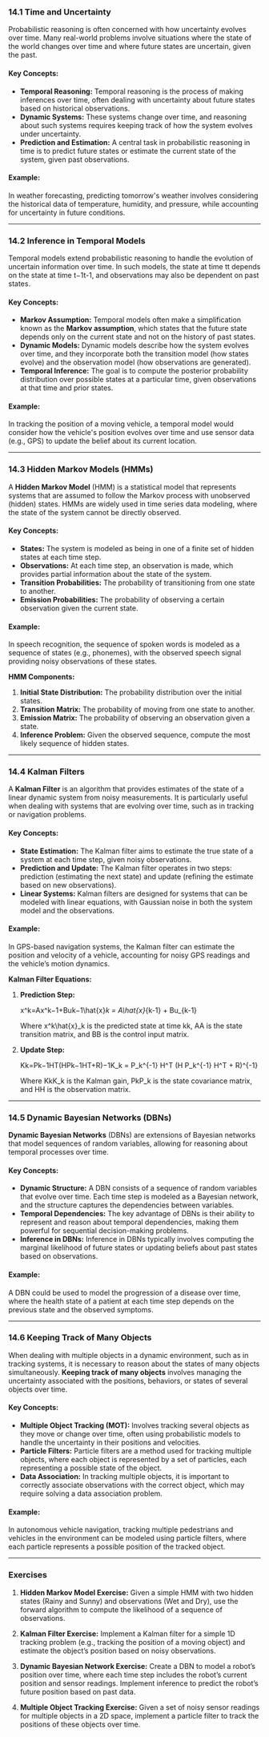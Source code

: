 
### **14.1 Time and Uncertainty**

Probabilistic reasoning is often concerned with how uncertainty evolves over time. Many real-world problems involve situations where the state of the world changes over time and where future states are uncertain, given the past.

#### Key Concepts:

- **Temporal Reasoning:** Temporal reasoning is the process of making inferences over time, often dealing with uncertainty about future states based on historical observations.
- **Dynamic Systems:** These systems change over time, and reasoning about such systems requires keeping track of how the system evolves under uncertainty.
- **Prediction and Estimation:** A central task in probabilistic reasoning in time is to predict future states or estimate the current state of the system, given past observations.

#### Example:

In weather forecasting, predicting tomorrow's weather involves considering the historical data of temperature, humidity, and pressure, while accounting for uncertainty in future conditions.

---

### **14.2 Inference in Temporal Models**

Temporal models extend probabilistic reasoning to handle the evolution of uncertain information over time. In such models, the state at time tt depends on the state at time t−1t-1, and observations may also be dependent on past states.

#### Key Concepts:

- **Markov Assumption:** Temporal models often make a simplification known as the **Markov assumption**, which states that the future state depends only on the current state and not on the history of past states.
- **Dynamic Models:** Dynamic models describe how the system evolves over time, and they incorporate both the transition model (how states evolve) and the observation model (how observations are generated).
- **Temporal Inference:** The goal is to compute the posterior probability distribution over possible states at a particular time, given observations at that time and prior states.

#### Example:

In tracking the position of a moving vehicle, a temporal model would consider how the vehicle's position evolves over time and use sensor data (e.g., GPS) to update the belief about its current location.

---

### **14.3 Hidden Markov Models (HMMs)**

A **Hidden Markov Model** (HMM) is a statistical model that represents systems that are assumed to follow the Markov process with unobserved (hidden) states. HMMs are widely used in time series data modeling, where the state of the system cannot be directly observed.

#### Key Concepts:

- **States:** The system is modeled as being in one of a finite set of hidden states at each time step.
- **Observations:** At each time step, an observation is made, which provides partial information about the state of the system.
- **Transition Probabilities:** The probability of transitioning from one state to another.
- **Emission Probabilities:** The probability of observing a certain observation given the current state.

#### Example:

In speech recognition, the sequence of spoken words is modeled as a sequence of states (e.g., phonemes), with the observed speech signal providing noisy observations of these states.

**HMM Components:**

1. **Initial State Distribution:** The probability distribution over the initial states.
2. **Transition Matrix:** The probability of moving from one state to another.
3. **Emission Matrix:** The probability of observing an observation given a state.
4. **Inference Problem:** Given the observed sequence, compute the most likely sequence of hidden states.

---

### **14.4 Kalman Filters**

A **Kalman Filter** is an algorithm that provides estimates of the state of a linear dynamic system from noisy measurements. It is particularly useful when dealing with systems that are evolving over time, such as in tracking or navigation problems.

#### Key Concepts:

- **State Estimation:** The Kalman filter aims to estimate the true state of a system at each time step, given noisy observations.
- **Prediction and Update:** The Kalman filter operates in two steps: prediction (estimating the next state) and update (refining the estimate based on new observations).
- **Linear Systems:** Kalman filters are designed for systems that can be modeled with linear equations, with Gaussian noise in both the system model and the observations.

#### Example:

In GPS-based navigation systems, the Kalman filter can estimate the position and velocity of a vehicle, accounting for noisy GPS readings and the vehicle’s motion dynamics.

**Kalman Filter Equations:**

1. **Prediction Step:**
    
    x^k=Ax^k−1+Buk−1\hat{x}_k = A\hat{x}_{k-1} + Bu_{k-1}
    
    Where x^k\hat{x}_k is the predicted state at time kk, AA is the state transition matrix, and BB is the control input matrix.
    
2. **Update Step:**
    
    Kk=Pk−1HT(HPk−1HT+R)−1K_k = P_k^{-1} H^T (H P_k^{-1} H^T + R)^{-1}
    
    Where KkK_k is the Kalman gain, PkP_k is the state covariance matrix, and HH is the observation matrix.
    

---

### **14.5 Dynamic Bayesian Networks (DBNs)**

**Dynamic Bayesian Networks** (DBNs) are extensions of Bayesian networks that model sequences of random variables, allowing for reasoning about temporal processes over time.

#### Key Concepts:

- **Dynamic Structure:** A DBN consists of a sequence of random variables that evolve over time. Each time step is modeled as a Bayesian network, and the structure captures the dependencies between variables.
- **Temporal Dependencies:** The key advantage of DBNs is their ability to represent and reason about temporal dependencies, making them powerful for sequential decision-making problems.
- **Inference in DBNs:** Inference in DBNs typically involves computing the marginal likelihood of future states or updating beliefs about past states based on observations.

#### Example:

A DBN could be used to model the progression of a disease over time, where the health state of a patient at each time step depends on the previous state and the observed symptoms.

---

### **14.6 Keeping Track of Many Objects**

When dealing with multiple objects in a dynamic environment, such as in tracking systems, it is necessary to reason about the states of many objects simultaneously. **Keeping track of many objects** involves managing the uncertainty associated with the positions, behaviors, or states of several objects over time.

#### Key Concepts:

- **Multiple Object Tracking (MOT):** Involves tracking several objects as they move or change over time, often using probabilistic models to handle the uncertainty in their positions and velocities.
- **Particle Filters:** Particle filters are a method used for tracking multiple objects, where each object is represented by a set of particles, each representing a possible state of the object.
- **Data Association:** In tracking multiple objects, it is important to correctly associate observations with the correct object, which may require solving a data association problem.

#### Example:

In autonomous vehicle navigation, tracking multiple pedestrians and vehicles in the environment can be modeled using particle filters, where each particle represents a possible position of the tracked object.

---

### **Exercises**

1. **Hidden Markov Model Exercise:** Given a simple HMM with two hidden states (Rainy and Sunny) and observations (Wet and Dry), use the forward algorithm to compute the likelihood of a sequence of observations.
    
2. **Kalman Filter Exercise:** Implement a Kalman filter for a simple 1D tracking problem (e.g., tracking the position of a moving object) and estimate the object’s position based on noisy observations.
    
3. **Dynamic Bayesian Network Exercise:** Create a DBN to model a robot’s position over time, where each time step includes the robot’s current position and sensor readings. Implement inference to predict the robot’s future position based on past data.
    
4. **Multiple Object Tracking Exercise:** Given a set of noisy sensor readings for multiple objects in a 2D space, implement a particle filter to track the positions of these objects over time.
    